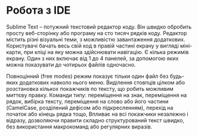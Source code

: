 # Робота з IDE

Sublime Text – потужний текстовий редактор коду. Він швидко обробить просту веб-сторінку або програму на сто тисяч рядків коду. Редактор містить різні візуальні теми, з можливістю
завантаження додаткових. Користувачі бачать весь свій код в правій частині екрану у вигляді міні-карти, при кліці на яку можна здійснювати навігацію. Є кілька режимів екрану. 
Один з них включає від 1 до 4 панелей, за допомогою яких можна показувати до чотирьох файлів одночасно.  

Повноцінний (free modes) режим показує тільки один файл без будь-яких додаткових навколо нього меню. Виділення стовпців цілком або розстановка кількох покажчиків по тексту, що 
робить можливим миттєву правку. Команди типу: переміщення на знак, переміщення на рядок, вибірка тексту, переміщення на слово або його частини (CamelCase, розділений дефісом або 
підкресленням), перехід на початок або кінець рядка тощо, Впливає на всі покажчики незалежно і відразу, дозволяючи правити складно структурований текст швидко, без використання 
макрокоманд або регулярних виразів.
